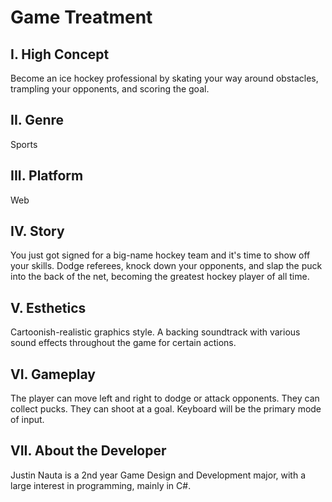 # Game Treatment

## I. High Concept

Become an ice hockey professional by skating your way around obstacles, trampling your opponents, and scoring the goal.

## II. Genre
Sports
 
## III. Platform
Web

## IV. Story
You just got signed for a big-name hockey team and it's time to show off your skills. Dodge referees, knock down your opponents, and slap the puck into the back of the net, becoming the greatest hockey player of all time.

## V. Esthetics
Cartoonish-realistic graphics style. A backing soundtrack with various sound effects throughout the game for certain actions.

## VI. Gameplay
The player can move left and right to dodge or attack opponents. They can collect pucks. They can shoot at a goal. Keyboard will be the primary mode of input.

## VII. About the Developer
Justin Nauta is a 2nd year Game Design and Development major, with a large interest in programming, mainly in C#.